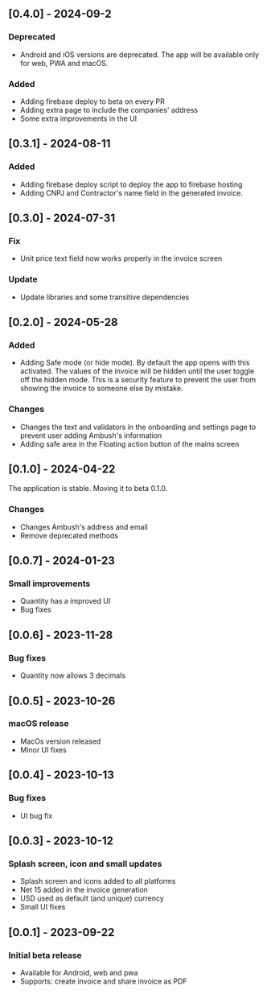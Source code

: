 ## [0.4.0] - 2024-09-2

### Deprecated

- Android and iOS versions are deprecated. The app will be available only for web, PWA and macOS.

### Added

- Adding firebase deploy to beta on every PR
- Adding extra page to include the companies' address
- Some extra improvements in the UI


## [0.3.1] - 2024-08-11

### Added

- Adding firebase deploy script to deploy the app to firebase hosting
- Adding CNPJ and Contractor's name field in the generated invoice.

## [0.3.0] - 2024-07-31

### Fix

- Unit price text field now works properly in the invoice screen

### Update

- Update libraries and some transitive dependencies

## [0.2.0] - 2024-05-28

### Added

- Adding Safe mode (or hide mode). By default the app opens with this activated. The values of the invoice will be hidden until the user toggle off the hidden mode. This is a security feature to prevent the user from showing the invoice to someone else by mistake.

### Changes

- Changes the text and validators in the onboarding and settings page to prevent user adding Ambush's information 
- Adding safe area in the Floating action button of the mains screen

## [0.1.0] - 2024-04-22
The application is stable. Moving it to beta 0.1.0.

### Changes

- Changes Ambush's address and email
- Remove deprecated methods

## [0.0.7] - 2024-01-23

### Small improvements

- Quantity has a improved UI
- Bug fixes

## [0.0.6] - 2023-11-28

### Bug fixes

- Quantity now allows 3 decimals

## [0.0.5] - 2023-10-26

### macOS release

- MacOs version released
- Minor UI fixes


## [0.0.4] - 2023-10-13

### Bug fixes

- UI bug fix

## [0.0.3] - 2023-10-12

### Splash screen, icon and small updates

- Splash screen and icons added to all platforms
- Net 15 added in the invoice generation
- USD used as default (and unique) currency
- Small UI fixes


## [0.0.1] - 2023-09-22

### Initial beta release

- Available for Android, web and pwa
- Supports: create invoice and share invoice as PDF
